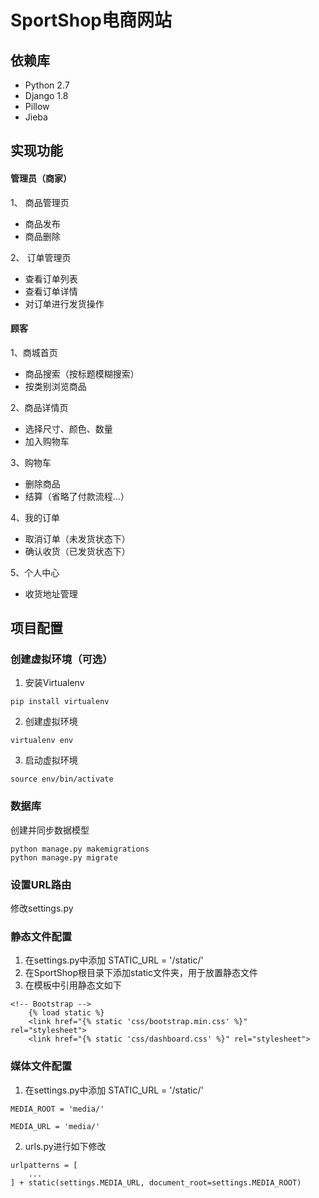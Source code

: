 # SportShop电商网站

## 依赖库
* Python 2.7
* Django 1.8
* Pillow
* Jieba


## 实现功能
#### 管理员（商家）
1、 商品管理页

* 商品发布
* 商品删除

2、 订单管理页

* 查看订单列表
* 查看订单详情
* 对订单进行发货操作

#### 顾客
1、商城首页

* 商品搜索（按标题模糊搜索）
* 按类别浏览商品

2、商品详情页

* 选择尺寸、颜色、数量
* 加入购物车

3、购物车

* 删除商品
* 结算（省略了付款流程...）

4、我的订单

* 取消订单（未发货状态下）
* 确认收货（已发货状态下）

5、个人中心

* 收货地址管理



## 项目配置
### 创建虚拟环境（可选）

1. 安装Virtualenv

```
pip install virtualenv
```

2. 创建虚拟环境

```
virtualenv env
```

3. 启动虚拟环境

```
source env/bin/activate
```

### 数据库

创建并同步数据模型 
```
python manage.py makemigrations
python manage.py migrate
```

### 设置URL路由

修改settings.py

### 静态文件配置
1. 在settings.py中添加 STATIC_URL = '/static/'
2. 在SportShop根目录下添加static文件夹，用于放置静态文件
3. 在模板中引用静态文如下	

```
<!-- Bootstrap -->
    {% load static %}
    <link href="{% static 'css/bootstrap.min.css' %}" rel="stylesheet">
    <link href="{% static 'css/dashboard.css' %}" rel="stylesheet">
```

### 媒体文件配置
1. 在settings.py中添加 STATIC_URL = '/static/'

```
MEDIA_ROOT = 'media/'

MEDIA_URL = 'media/'
```
2. urls.py进行如下修改

```
urlpatterns = [
    ...
] + static(settings.MEDIA_URL, document_root=settings.MEDIA_ROOT)

```

